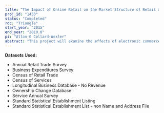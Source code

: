 ```yaml
---
title: "The Impact of Online Retail on the Market Structure of Retail and Service 	Industries"
proj_id: "1433"
status: "Completed"
rdc: "Triangle"
start_year: "2015"
end_year: "2019.0"
pi: "Allan G Collard-Wexler"
abstract: "This project will examine the effects of electronic commerce (e-commerce) on particular retail and services industries. The researchers will investigate the diverse impact of e-commerce on the different types of traditional establishments that operate within an industry. In particular, the project will look at how the rise of the online channel has influenced entry and exit decisions for individual establishments. The project will also trace the impact of e-commerce on aggregate productivity growth at the industry-geographic market level, and link aggregate growth to establishment-level productivity changes."
---
```


**Datasets Used:**

  - Annual Retail Trade Survey 
  - Business Expenditures Survey 
  - Census of Retail Trade 
  - Census of Services 
  - Longitudinal Business Database - No Revenue 
  - Ownership Change Database 
  - Service Annual Survey 
  - Standard Statistical Establishment Listing 
  - Standard Statistical Establishment List - non Name and Address File 

